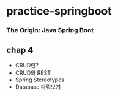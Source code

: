 # practice-springboot

### The Origin: Java Spring Boot

## chap 4
- CRUD란?
- CRUD와 REST
- Spring Stereotypes
- Database 다뤄보기